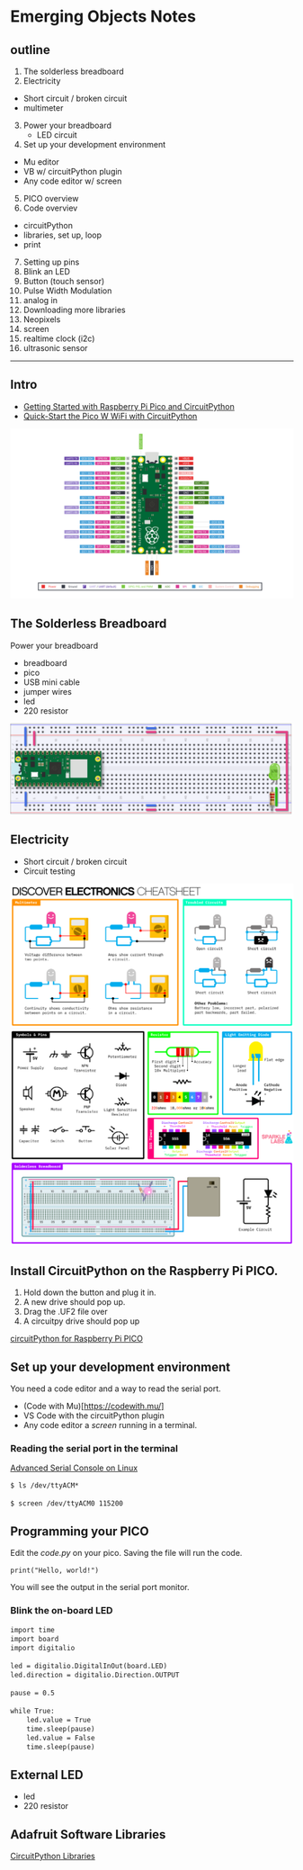 # Emerging Objects Notes

## outline

1. The solderless breadboard
2. Electricity
  - Short circuit / broken circuit
  - multimeter
3. Power your breadboard
   - LED circuit
4. Set up your development environment
  - Mu editor
  - VB w/ circuitPython plugin
  - Any code editor w/ screen
5. PICO overview
6. Code overviev
  - circuitPython
  - libraries, set up, loop
  - print
7. Setting up pins
8. Blink an LED
9. Button (touch sensor)
10. Pulse Width Modulation
11. analog in
12. Downloading more libraries
13. Neopixels
14. screen
15. realtime clock (i2c)
15. ultrasonic sensor

----

## Intro

- [Getting Started with Raspberry Pi Pico and CircuitPython](https://learn.adafruit.com/getting-started-with-raspberry-pi-pico-circuitpython)
- [Quick-Start the Pico W WiFi with CircuitPython](https://learn.adafruit.com/pico-w-wifi-with-circuitpython)

![](images/pinout.svg)

## The Solderless Breadboard

Power your breadboard

- breadboard
- pico
- USB mini cable
- jumper wires
- led
- 220 resistor

![](images/breadboard_power.png)

## Electricity

  - Short circuit / broken circuit
  - Circuit testing

  ![](images/discoverkit-cheatsheet_B.png)
  ![](images/discoverkit-cheatsheet_A.png)

## Install CircuitPython on the Raspberry Pi PICO.

1. Hold down the button and plug it in.
2. A new drive should pop up.
3. Drag the .UF2 file over
4. A circuitpy drive should pop up

[circuitPython for Raspberry Pi PICO](https://circuitpython.org/board/raspberry_pi_pico_w/)

## Set up your development environment

You need a code editor and a way to read the serial port.

- (Code with Mu)[https://codewith.mu/]
- VS Code with the circuitPython plugin
- Any code editor a _screen_ running in a terminal.

### Reading the serial port in the terminal

[Advanced Serial Console on Linux](https://learn.adafruit.com/welcome-to-circuitpython/advanced-serial-console-on-linux)

```
$ ls /dev/ttyACM*

$ screen /dev/ttyACM0 115200
```

## Programming your PICO

Edit the _code.py_ on your pico.
Saving the file will run the code.

```
print("Hello, world!")
```

You will see the output in the serial port monitor.

### Blink the on-board LED

```
import time
import board
import digitalio

led = digitalio.DigitalInOut(board.LED)
led.direction = digitalio.Direction.OUTPUT

pause = 0.5

while True:
    led.value = True
    time.sleep(pause)
    led.value = False
    time.sleep(pause)
```

## External LED

- led
- 220 resistor

## Adafruit Software Libraries

[CircuitPython Libraries](https://circuitpython.org/libraries)
